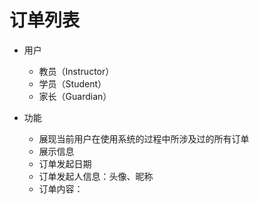 # 订单列表

* 用户
	* 教员（Instructor）
	* 学员（Student）
	* 家长（Guardian）

* 功能
	* 展现当前用户在使用系统的过程中所涉及过的所有订单
	* 展示信息
 	* 订单发起日期
 	* 订单发起人信息：头像、昵称
 	* 订单内容：
<!--stackedit_data:
eyJoaXN0b3J5IjpbMzQ1NjU3NzcxXX0=
-->